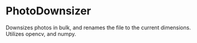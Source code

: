 # PhotoDownsizer
Downsizes photos in bulk, and renames the file to the current dimensions.
Utilizes opencv, and numpy.
